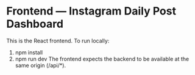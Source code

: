 # Frontend — Instagram Daily Post Dashboard

This is the React frontend. To run locally:
1. npm install
2. npm run dev
The frontend expects the backend to be available at the same origin (/api/*).
